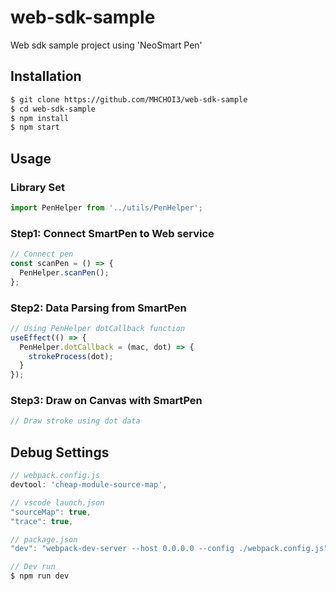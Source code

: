 # web-sdk-sample
Web sdk sample project using 'NeoSmart Pen'

## Installation 
``` sh
$ git clone https://github.com/MHCHOI3/web-sdk-sample
$ cd web-sdk-sample
$ npm install
$ npm start
```
## Usage

### Library Set
```typescript
import PenHelper from '../utils/PenHelper';
```

### Step1: Connect SmartPen to Web service
```typescript
// Connect pen 
const scanPen = () => {
  PenHelper.scanPen();
};
```

### Step2: Data Parsing from SmartPen
```typescript
// Using PenHelper dotCallback function
useEffect(() => {
  PenHelper.dotCallback = (mac, dot) => {
    strokeProcess(dot);
  }
});
```

### Step3: Draw on Canvas with SmartPen
```typescript
// Draw stroke using dot data

```

## Debug Settings
```typescript
// webpack.config.js
devtool: 'cheap-module-source-map',

// vscode launch.json
"sourceMap": true,
"trace": true,

// package.json
"dev": "webpack-dev-server --host 0.0.0.0 --config ./webpack.config.js",

// Dev run
$ npm run dev
```